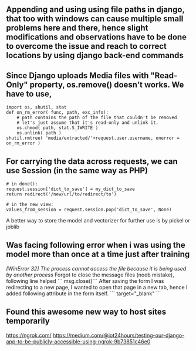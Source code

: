 ## Appending and using using file paths in django, that too with windows can cause multiple small problems here and there, hence slight modifications and observations have to be done to overcome the issue and reach to correct locations by using django back-end commands

## Since Django uploads Media files with "Read-Only" property, os.remove() doesn't works. We have to use,
```
import os, shutil, stat
def on_rm_error( func, path, exc_info):
    # path contains the path of the file that couldn't be removed
    # let's just assume that it's read-only and unlink it.
    os.chmod( path, stat.S_IWRITE )
    os.unlink( path )
shutil.rmtree( 'media/extracted/'+request.user.username, onerror = on_rm_error )
```
## For carrying the data across requests, we can use Session (in the same way as PHP)
```
# in done():
request.session['dict_to_save'] = my_dict_to_save
return redirect('/new/url/to/redirect/to')

# in the new view:
values_from_session = request.session.pop('dict_to_save', None)
```
A better way to store the model and vectorizer for further use is by pickel or joblib

## Was facing following error when i was using the model more than once at a time just after training
<i>
[WinError 32] The process cannot access the file because it is being used by another process
</i>
Forgot to close the message files (noob mistake), following line helped
``` msg.close()```
After saving the form I was redirecting to a new page, I wanted to open that page in a new tab, hence I added following attribute in the form itself.
``` target="_blank" ```

## Found this awesome new way to host sites temporarily
https://ngrok.com/
https://medium.com/@iot24hours/testing-our-django-app-to-be-publicly-accessible-using-ngrok-9b73851c46e0